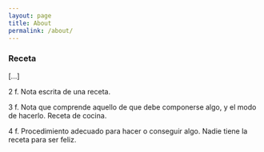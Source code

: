 ```yaml
---
layout: page
title: About
permalink: /about/
---
```


### Receta

[...]

2 f. Nota escrita de una receta.

3 f. Nota que comprende aquello de que debe componerse algo, y el modo de hacerlo. Receta de cocina.

4 f. Procedimiento adecuado para hacer o conseguir algo. Nadie tiene la receta para ser feliz.
